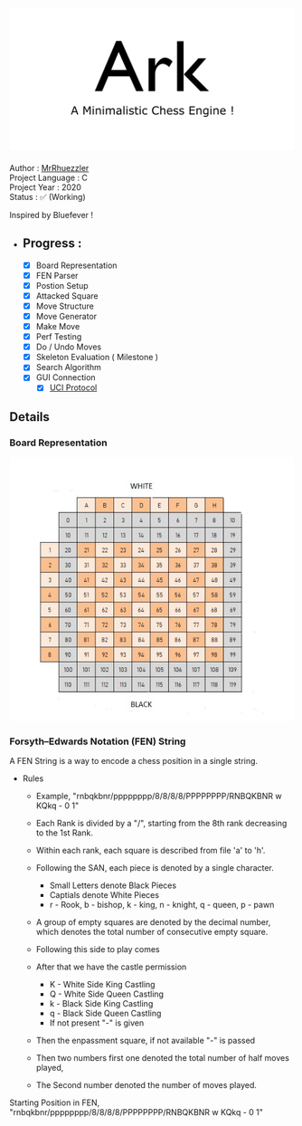 ![ARK](/Resources/header.png)
---
Author           : [MrRhuezzler](https://github.com/MrRhuezzler)  
Project Language : C  
Project Year     : 2020  
Status           : :white_check_mark: (Working) 

Inspired by Bluefever !

- ## Progress :
    - [X] Board Representation
    - [X] FEN Parser
    - [X] Postion Setup
    - [X] Attacked Square
    - [X] Move Structure
    - [X] Move Generator
    - [X] Make Move
    - [X] Perf Testing
    - [X] Do / Undo Moves
    - [X] Skeleton Evaluation ( Milestone )
    - [X] Search Algorithm
    - [X] GUI Connection
        - [X] [UCI Protocol](http://wbec-ridderkerk.nl/html/UCIProtocol.html)

## Details

### Board Representation
![ChessBoardRepresentation](/Resources/ChessBoardRep.jpg)

### Forsyth–Edwards Notation (FEN) String 
A FEN String is a way to encode a chess position in a single string.  
- Rules
    - Example, "rnbqkbnr/pppppppp/8/8/8/8/PPPPPPPP/RNBQKBNR w KQkq - 0 1"
    - Each Rank is divided by a "/", starting from the 8th rank decreasing to the 1st Rank.
    - Within each rank, each square is described from file 'a' to 'h'.
    - Following the SAN, each piece is denoted by a single character.
        - Small Letters denote Black Pieces
        - Captials denote White Pieces
        - r - Rook, b - bishop, k - king, n - knight, q - queen, p - pawn
    - A group of empty squares are denoted by the decimal number, which denotes the total number of consecutive empty square.
    - Following this side to play comes
    - After that we have the castle permission
        - K - White Side King Castling
        - Q - White Side Queen Castling
        - k - Black Side King Castling
        - q - Black Side Queen Castling
        - If not present "-" is given
    
    - Then the enpassment square, if not available "-" is passed
    - Then two numbers first one denoted the total number of half moves played,
    - The Second number denoted the number of moves played.

Starting Position in FEN, "rnbqkbnr/pppppppp/8/8/8/8/PPPPPPPP/RNBQKBNR w KQkq - 0 1"  
